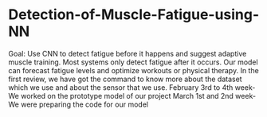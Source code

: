 # Detection-of-Muscle-Fatigue-using-NN
Goal: Use CNN to detect fatigue before it happens and suggest adaptive muscle training.
Most systems only detect fatigue after it occurs. Our model can forecast fatigue levels and optimize workouts or physical therapy.
In the first review, we have got the command to know more about the dataset which we use and about the sensor that we use.
February 3rd to 4th week- We worked on the prototype model of our project 
March 1st and 2nd week- We were preparing the code for our model
